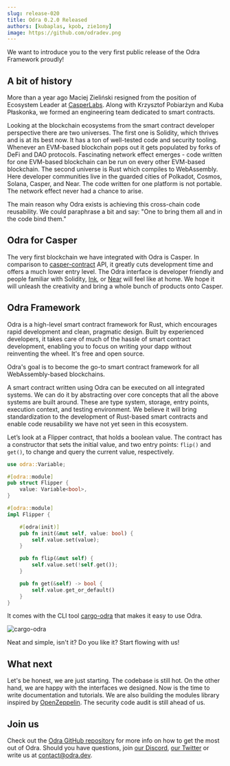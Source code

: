 ```yaml
---
slug: release-020
title: Odra 0.2.0 Released
authors: [kubaplas, kpob, zie1ony]
image: https://github.com/odradev.png
---
```


We want to introduce you to the very first public release of the Odra Framework proudly!

<!--truncate-->

## A bit of history
More than a year ago Maciej Zieliński resigned from the position of Ecosystem Leader at [CasperLabs][casperlabs].
Along with Krzysztof Pobiarżyn and Kuba Płaskonka, we formed an engineering team dedicated to smart contracts.

Looking at the blockchain ecosystems from the smart contract developer perspective there are two universes.
The first one is Solidity, which thrives and is at its best now.
It has a ton of well-tested code and security tooling.
Whenever an EVM-based blockchain pops out it gets populated by forks of DeFi and DAO protocols.
Fascinating network effect emerges - code written for one EVM-based blockchain can be run on every other EVM-based blockchain.
The second universe is Rust which compiles to WebAssembly.
Here developer communities live in the guarded cities of Polkadot, Cosmos, Solana, Casper, and Near. 
The code written for one platform is not portable.
The network effect never had a chance to arise.

The main reason why Odra exists is achieving this cross-chain code reusability.
We could paraphrase a bit and say:
"One to bring them all and in the code bind them."

## Odra for Casper
The very first blockchain we have integrated with Odra is Casper.
In comparison to [casper-contract][casper-contract] API, it greatly cuts development time and offers a much lower entry level.
The Odra interface is developer friendly and people familiar with Solidity, [Ink][ink], or [Near][near-sdk] will feel like at home.
We hope it will unleash the creativity and bring a whole bunch of products onto Casper.

## Odra Framework

Odra is a high-level smart contract framework for Rust, which encourages rapid development and clean, pragmatic design.
Built by experienced developers, it takes care of much of the hassle of smart contract development, enabling you to focus on writing your dapp without reinventing the wheel.
It's free and open source.

Odra's goal is to become the go-to smart contract framework for all WebAssembly-based blockchains. 

A smart contract written using Odra can be executed on all integrated systems.
We can do it by abstracting over core concepts that all the above systems are built around. 
These are type system, storage, entry points, execution context, and testing environment.
We believe it will bring standardization to the development of Rust-based smart contracts and enable code reusability we have not yet seen in this ecosystem.

Let’s look at a Flipper contract, that holds a boolean value.
The contract has a constructor that sets the initial value, and two entry points: `flip()` and `get()`, to change and query the current value, respectively.

```rust
use odra::Variable;

#[odra::module]
pub struct Flipper {
    value: Variable<bool>,
}

#[odra::module]
impl Flipper {

    #[odra(init)]
    pub fn init(&mut self, value: bool) {
        self.value.set(value);
    }

    pub fn flip(&mut self) {
        self.value.set(!self.get());
    }

    pub fn get(&self) -> bool {
        self.value.get_or_default()
    }
}
```

It comes with the CLI tool [cargo-odra][cargo-odra] that makes it easy to use Odra.

![cargo-odra](./cargo_odra.gif)

Neat and simple, isn't it? Do you like it? Start flowing with us!

## What next

Let's be honest, we are just starting.
The codebase is still hot.
On the other hand, we are happy with the interfaces we designed.
Now is the time to write documentation and tutorials.
We are also building the modules library inspired by [OpenZeppelin][open-zeppelin].
The security code audit is still ahead of us.

## Join us

Check out the [Odra GitHub repository][odra-repo] for more info on how to get the most out of Odra. 
Should you have questions, join [our Discord][odra-discord], [our Twitter][odra-twitter] or write us at contact@odra.dev.

[casperlabs]:      https://casperlabs.io
[odra-repo]:       https://github.com/odradev/odra
[cargo-odra]:      https://github.com/odradev/cargo-odra
[odra-discord]:    https://discord.gg/Mm5ABc9P8k
[odra-twitter]:    https://twitter.com/odradev
[casper-contract]: https://crates.io/crates/casper-contract
[ink]:             https://crates.io/crates/ink_lang
[near-sdk]:        https://crates.io/crates/near-sdk
[open-zeppelin]:   https://github.com/OpenZeppelin/openzeppelin-contracts/

